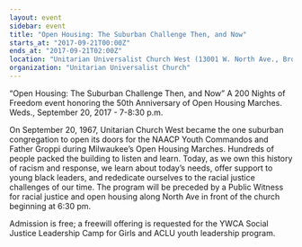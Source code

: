 ```yaml
---
layout: event
sidebar: event
title: "Open Housing: The Suburban Challenge Then, and Now"
starts_at: "2017-09-21T00:00Z"
ends_at: "2017-09-21T02:00Z"
location: "Unitarian Universalist Church West (13001 W. North Ave., Brookfield, WI)"
organization: "Unitarian Universalist Church"
---
```


“Open Housing: The Suburban Challenge Then, and Now” A 200 Nights of Freedom event honoring the 50th Anniversary of Open Housing Marches.  Weds., September 20, 2017 - 7-8:30 p.m.

On September 20, 1967, Unitarian Church West became the one suburban congregation to open its doors for the NAACP Youth Commandos and Father Groppi during Milwaukee’s Open Housing Marches. Hundreds of people packed the building to listen and learn. Today, as we own this history of racism and response, we learn about today’s needs, offer support to young black leaders, and rededicate ourselves to the racial justice challenges of our time. The program will be preceded by a Public Witness for racial justice and open housing along North Ave in front of the church beginning at 6:30 pm.

Admission is free; a freewill offering is requested for the YWCA Social Justice Leadership Camp for Girls and ACLU youth leadership program.
